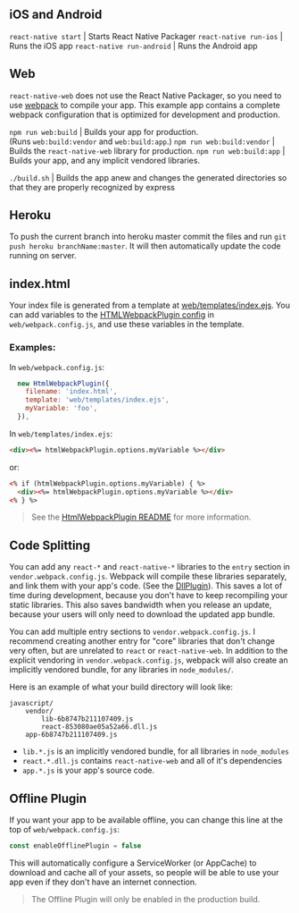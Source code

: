 ## iOS and Android
`react-native start` | Starts React Native Packager
`react-native run-ios` | Runs the iOS app
`react-native run-android` | Runs the Android app

## Web
`react-native-web` does not use the React Native Packager, so you need to use [webpack](https://webpack.github.io/) to compile your app. This example app contains a complete webpack configuration that is optimized for development and production.

`npm run web:build` | Builds your app for production. <br/>(Runs `web:build:vendor` and `web:build:app`.)
`npm run web:build:vendor` | Builds the `react-native-web` library for production.
`npm run web:build:app` | Builds your app, and any implicit vendored libraries.

`./build.sh` | Builds the app anew and changes the generated directories so that they are properly recognized by express

## Heroku
To push the current branch into heroku master commit the files and run `git push heroku branchName:master`. It will then automatically update the code running on server.


## index.html

Your index file is generated from a template at [web/templates/index.ejs](/web/templates/index.ejs).
You can add variables to the [HTMLWebpackPlugin config](web/webpack.config.js#L49-L52) in `web/webpack.config.js`, and use these variables in the template.


### Examples:

In `web/webpack.config.js`:

```js
  new HtmlWebpackPlugin({
    filename: 'index.html',
    template: 'web/templates/index.ejs',
    myVariable: 'foo',
  }),
```

In `web/templates/index.ejs`:

```html
<div><%= htmlWebpackPlugin.options.myVariable %></div>
```

or:

```html
<% if (htmlWebpackPlugin.options.myVariable) { %>
  <div><%= htmlWebpackPlugin.options.myVariable %></div>
<% } %>
```

> See the [HtmlWebpackPlugin README](https://github.com/jantimon/html-webpack-plugin#html-webpack-plugin) for more information.


## Code Splitting

You can add any `react-*` and `react-native-*` libraries to the `entry` section in `vendor.webpack.config.js`. Webpack will compile these libraries separately, and link them with your app's code. (See the [DllPlugin](https://github.com/webpack/docs/wiki/list-of-plugins#dllplugin)). This saves a lot of time during development, because you don't have to keep recompiling your static libraries. This also saves bandwidth when you release an update, because your users will only need to download the updated app bundle.

You can add multiple entry sections to `vendor.webpack.config.js`. I recommend creating another entry for "core" libraries that don't change very often, but are unrelated to `react` or `react-native-web`. In addition to the explicit vendoring in `vendor.webpack.config.js`, webpack will also create an implicitly vendored bundle, for any libraries in `node_modules/`.

Here is an example of what your build directory will look like:

```
javascript/
    vendor/
        lib-6b8747b211107409.js
        react-853080ae05a52a66.dll.js
    app-6b8747b211107409.js
```

* `lib.*.js` is an implicitly vendored bundle, for all libraries in `node_modules`
* `react.*.dll.js` contains `react-native-web` and all of it's dependencies
* `app.*.js` is your app's source code.


## Offline Plugin

If you want your app to be available offline, you can change this line at the top of `web/webpack.config.js`:

```js
const enableOfflinePlugin = false
```

This will automatically configure a ServiceWorker (or AppCache) to download and cache all of your assets, so people will be able to use your app even if they don't have an internet connection.

> The Offline Plugin will only be enabled in the production build.

